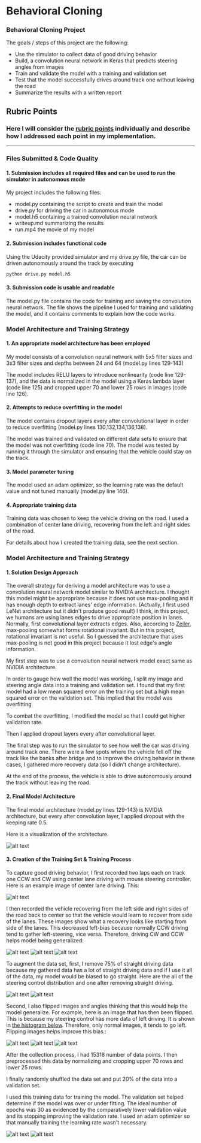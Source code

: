 # **Behavioral Cloning**


### Behavioral Cloning Project

The goals / steps of this project are the following:
* Use the simulator to collect data of good driving behavior
* Build, a convolution neural network in Keras that predicts steering angles from images
* Train and validate the model with a training and validation set
* Test that the model successfully drives around track one without leaving the road
* Summarize the results with a written report


[//]: # (Image References)

[image1]: ./fig_submit/model.png "Model Architecture"
[image2]: ./fig_submit/centerdriving_example.jpg "Center-driving Image"
[image3]: ./fig_submit/recovery_1.jpg "Recovery Image"
[image4]: ./fig_submit/recovery_2.jpg "Recovery Image"
[image5]: ./fig_submit/recovery_3.jpg "Recovery Image"
[image6]: ./fig_submit/normal_image.png "Normal Image"
[image7]: ./fig_submit/flipped_image.png "Flipped Image"
[image8]: ./fig_submit/measurement_data.png "All of the steering control data"
[image9]: ./fig_submit/0.25_0.2_after_getting_data.png "Steering control data after removing straight driving"
[image10]: ./fig_submit/nvidia_convdropout1.png "Loss and validation loss of the models versus epochs"
[image11]: ./fig_submit/nvidia_convdropout2.png "Loss and validation loss of the models versus epochs"
[image12]: ./fig_submit/raw_measurements.png "Raw measurements histogram"

## Rubric Points
### Here I will consider the [rubric points](https://review.udacity.com/#!/rubrics/432/view) individually and describe how I addressed each point in my implementation.  

---
### Files Submitted & Code Quality

#### 1. Submission includes all required files and can be used to run the simulator in autonomous mode

My project includes the following files:
* model.py containing the script to create and train the model
* drive.py for driving the car in autonomous mode
* model.h5 containing a trained convolution neural network
* writeup.md summarizing the results
* run.mp4 the movie of my model

#### 2. Submission includes functional code
Using the Udacity provided simulator and my drive.py file, the car can be driven autonomously around the track by executing
```sh
python drive.py model.h5
```

#### 3. Submission code is usable and readable

The model.py file contains the code for training and saving the convolution neural network. The file shows the pipeline I used for training and validating the model, and it contains comments to explain how the code works.

### Model Architecture and Training Strategy

#### 1. An appropriate model architecture has been employed

My model consists of a convolution neural network with 5x5 filter sizes and 3x3 filter sizes and depths between 24 and 64 (model.py lines 129-143)

The model includes RELU layers to introduce nonlinearity (code line 129-137), and the data is normalized in the model using a Keras lambda layer (code line 125) and cropped upper 70 and lower 25 rows in images (code line 126).

#### 2. Attempts to reduce overfitting in the model

The model contains dropout layers every after convolutional layer in order to reduce overfitting (model.py lines 130,132,134,136,138).

The model was trained and validated on different data sets to ensure that the model was not overfitting (code line 70). The model was tested by running it through the simulator and ensuring that the vehicle could stay on the track.

#### 3. Model parameter tuning

The model used an adam optimizer, so the learning rate was the default value and not tuned manually (model.py line 146).

#### 4. Appropriate training data

Training data was chosen to keep the vehicle driving on the road. I used a combination of center lane driving, recovering from the left and right sides of the road.

For details about how I created the training data, see the next section.

### Model Architecture and Training Strategy

#### 1. Solution Design Approach

The overall strategy for deriving a model architecture was to use a convolution neural network model similar to NVIDIA architecture. I thought this model might be appropriate because it does not use max-pooling and it has enough depth to extract lanes' edge information. (Actually, I first used LeNet architecture but it didn't produce good result) I think, in this project, we humans are using lanes edges to drive appropriate position in lanes. Normally, first convolutional layer extracts edges. Also, according to [Zeiler](https://www.youtube.com/watch?v=ghEmQSxT6tw&t=18s), max-pooling somewhat forms rotational invariant. But in this project, rotational invariant is not useful. So I guessed the architecture that uses max-pooling is not good in this project because it lost edge's angle information.

My first step was to use a convolution neural network model exact same as NVIDIA architecture.

In order to gauge how well the model was working, I split my image and steering angle data into a training and validation set. I found that my first model had a low mean squared error on the training set but a high mean squared error on the validation set. This implied that the model was overfitting.

To combat the overfitting, I modified the model so that I could get higher validation rate.

Then I applied dropout layers every after convolutional layer.

The final step was to run the simulator to see how well the car was driving around track one. There were a few spots where the vehicle fell off the track like the banks after bridge and  to improve the driving behavior in these cases, I gathered more recovery data (so I didn't change architecture).

At the end of the process, the vehicle is able to drive autonomously around the track without leaving the road.

#### 2. Final Model Architecture

The final model architecture (model.py lines 129-143) is NVIDIA architecture, but every after convolution layer, I applied dropout with the keeping rate 0.5.

Here is a visualization of the architecture.

![alt text][image1]

#### 3. Creation of the Training Set & Training Process

To capture good driving behavior, I first recorded two laps each on track one CCW and CW using center lane driving with mouse steering controller. Here is an example image of center lane driving. This:

![alt text][image2]

I then recorded the vehicle recovering from the left side and right sides of the road back to center so that the vehicle would learn to recover from side of the lanes. These images show what a recovery looks like starting from side of the lanes. This decreased left-bias because normally CCW driving tend to gather left-steering, vice versa. Therefore, driving CW and CCW helps model being generalized:

![alt text][image3]
![alt text][image4]
![alt text][image5]

To augment the data set, first, I remove 75% of straight driving data because my gathered data has a lot of straight driving data and if I use it all of the data, my model would be biased to go straight. Here are the all of the steering control distribution and one after removing straight driving.

![alt text][image8]
![alt text][image9]




Second, I also flipped images and angles thinking that this would help the model generalize. For example, here is an image that has then been flipped. This is because my steering control has more data of left driving. It is shown in [the histogram below][image12].  Therefore, only normal images, it tends to go left. Flipping images helps improve this bias.:

![alt text][image6]
![alt text][image7]
![alt text][image12]


After the collection process, I had 15318 number of data points. I then preprocessed this data by normalizing and cropping upper 70 rows and lower 25 rows.


I finally randomly shuffled the data set and put 20% of the data into a validation set.

I used this training data for training the model. The validation set helped determine if the model was over or under fitting. The ideal number of epochs was 30 as evidenced by the comparatively lower validation value and its stopping improving the validation rate. I used an adam optimizer so that manually training the learning rate wasn't necessary.

![alt text][image10]
![alt text][image11]
